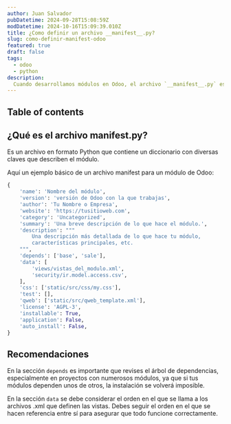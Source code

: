 ```yaml
---
author: Juan Salvador
pubDatetime: 2024-09-28T15:08:59Z
modDatetime: 2024-10-16T15:09:39.010Z
title: ¿Como definir un archivo __manifest__.py?
slug: como-definir-manifest-odoo
featured: true
draft: false
tags:
  - odoo
  - python
description:
  Cuando desarrollamos módulos en Odoo, el archivo `__manifest__.py` es un elemento fundamental, ya que contiene su configuración y metadatos.
---
```


## Table of contents

## ¿Qué es el archivo manifest.py?

Es un archivo en formato Python que contiene un diccionario con diversas claves que describen el módulo. 

Aquí un ejemplo básico de un archivo manifest para un módulo de Odoo:

```python
{
    'name': 'Nombre del módulo',
    'version': 'versión de Odoo con la que trabajas',
    'author': 'Tu Nombre o Empresa',
    'website': 'https://tusitioweb.com',
    'category': 'Uncategorized',
    'summary': 'Una breve descripción de lo que hace el módulo.',
    'description': """ 
        Una descripción más detallada de lo que hace tu módulo, 
        características principales, etc.
    """,
    'depends': ['base', 'sale'],
    'data': [
        'views/vistas_del_modulo.xml',
        'security/ir.model.access.csv',
    ],
    'css': ['static/src/css/my.css'],
    'test': [],
    'qweb': ['static/src/qweb_template.xml'],
    'license': 'AGPL-3',
    'installable': True,
    'application': False,
    'auto_install': False,
}
```

## Recomendaciones

En la sección `depends` es importante que revises el árbol de dependencias, especialmente en proyectos con numerosos módulos, ya que si tus módulos dependen unos de otros, la instalación se volverá imposible.

En la sección `data` se debe considerar el orden en el que se llama a los archivos .xml que definen las vistas. Debes seguir el orden en el que se hacen referencia entre sí para asegurar que todo funcione correctamente.